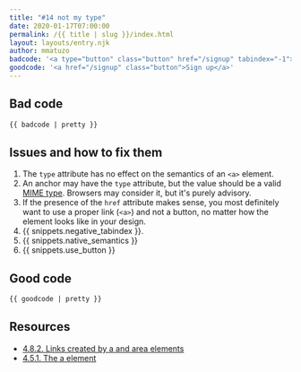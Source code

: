 ```yaml
---
title: "#14 not my type"
date: 2020-01-17T07:00:00
permalink: /{{ title | slug }}/index.html
layout: layouts/entry.njk
author: mmatuzo
badcode: '<a type="button" class="button" href="/signup" tabindex="-1">Sign up</a>'
goodcode: '<a href="/signup" class="button">Sign up</a>'
---
```

<div class="section bad">

## Bad code

```html
{{ badcode | pretty }}
```
</div>

<div class="section" id="issues">

## Issues and how to fix them

1. The `type` attribute has no effect on the semantics of an `<a>` element.
1. An anchor may have the `type` attribute, but the value should be a valid [MIME type](https://developer.mozilla.org/en-US/docs/Web/HTTP/Basics_of_HTTP/MIME_types/Complete_list_of_MIME_types). Browsers may consider it, but it's purely advisory.
1. If the presence of the `href` attribute makes sense, you most definitely want to use a proper link (`<a>`) and not a button, no matter how the element looks like in your design.
1. {{ snippets.negative_tabindex }}.
1. {{ snippets.native_semantics }}
1. {{ snippets.use_button }}
</div>

<div class="section">

## Good code

```html
{{ goodcode | pretty }}
```
</div>

<div class="section">

## Resources

* [4.8.2. Links created by a and area elements](https://www.w3.org/TR/html52/links.html#links)
* [4.5.1. The a element](https://www.w3.org/TR/html52/textlevel-semantics.html#the-a-element)

</div>
